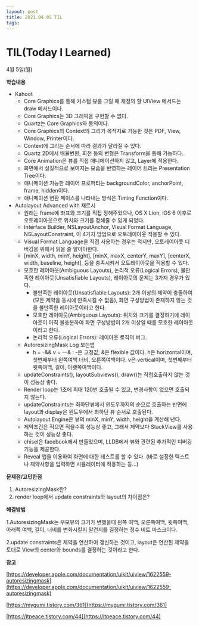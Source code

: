 ```yaml
---
layout: post
title: 2021.04.05 TIL
tags:
---
```

# TIL(Today I Learned)

4월 5일(월)

**학습내용**

- Kahoot
    - Core Graphics를 통해 커스텀 뷰를 그릴 때 재정의 할 UIView 메서드는 draw 메서드이다.
    - Core Graphics는 3D 그래픽을 구현할 수 없다.
    - Quartz는 Core Graphics와 동의어다.
    - Core Graphics의 Context의 그리기 목적지로 가능한 것은 PDF, View, Window, Printer이다.
    - Context에 그리는 순서에 따라 결과가 달라질 수 있다.
    - Quartz 2D에서 배율변환, 회전 등의 변형은 Transform을 통해 가능하다.
    - Core Animation은 뷰를 직접 애니메이션하지 않고, Layer에 적용한다.
    - 화면에서 실질적으로 보여지는 모습을 반영하는 레이어 트리는 Presentation Tree이다.
    - 애니메이션 가능한 레이어 프로퍼티는 backgroundColor, anchorPoint, frame, hidden이다.
    - 애니메이션 변환 페이스를 나타내는 방식은 Timing Function이다.
- Autolayout Advanced with 재르시
    - 원래는 frame에 좌표와 크기를 직접 정해주었으나, OS X Lion, iOS 6 이후로 오토레이아웃으로 위치와 크기를 정해줄 수 있게 되었다.
    - Interface Builder, NSLayoutAnchor, Visual Format Language, NSLayoutConstraint, 이 4가지 방법으로 오토레이아웃 적용할 수 있다.
    - Visual Format Language을 직접 사용하는 경우는 적지만, 오토레이아웃 디버깅을 위해서 읽을 줄 알아야한다.
    - [minX, width, minY, height], [minX, maxX, centerY, maxY], [centerX, width, baseline, height], 등을 충족시켜서 오토레이아웃을 적용할 수 있다.
    - 모호한 레이아웃(Ambiguous Layouts), 논리적 오류(Logical Errors), 불만족한 레이아웃(Unsatisfiable Layouts), 레이아웃의 문제는 3가지 경우가 있다.
        - 불만족한 레이아웃(Unsatisfiable Layouts): 2개 이상의 제약이 충돌하여(모든 제약을 동시에 만족시킬 수 없음), 화면 구성방법이 존재하지 않는 것을 불만족한 레이아웃이라고 한다.
        - 모호한 레이아웃(Ambiguous Layouts): 위치와 크기를 결정하기에 레이아웃이 아직 불충분하여 화면 구성방법이 2개 이상일 때를 모호한 레이아웃이라고 한다.
        - 논리적 오류(Logical Errors): 레이아웃 로직의 버그.
    - AutoresizingMask Log 보는법
        - h = -&& v = —& : -은 고정값, &은 flexible 값이다. h은 horizontal이며, 첫번째부터 왼쪽여백 너비, 오른쪽여백이다. v은 vertical이며, 첫번째부터 윗쪽여백, 길이, 아랫쪽여백이다.
    - updateConstraints(), layoutSubviews(), draw()는 직접호출하지 않는 것이 성능상 좋다.
    - Render loop는 1초에 최대 120번 호출될 수 있고, 변경사항이 없으면 호출되지 않는다.
    - updateConstraints는 최하단뷰에서 윈도우까지의 순으로 호출하는 반면에 layout과 display은 윈도우에서 최하단 뷰 순서로 호출된다.
    - Autolayout Engine은 뷰의 minX, minY, width, height을 계산해 낸다.
    - 제약조건은 적으면 적을수록 성능상 좋고, 그래서 제약보다 StackView를 사용하는 것이 성능상 좋다.
    - chisel은 facebook에서 만들었으며, LLDB에서 뷰와 관련된 추가적인 디버깅 기능을 제공한다.
    - Reveal 앱을 이용하여 화면에 대한 테스트를 할 수 있다. (바로 설정한 텍스트나 제약사항을 입력하면 시뮬레이터에 적용하는 등...)

**문제점/고민한점**

1. AutoresizingMask란?
2. render loop에서 update constraints와 layout의 차이점은?

**해결방법**

1.AutoresizingMask는 부모뷰의 크기가 변했을때 왼쪽 여백, 오른쪽여백, 윗쪽여백, 아래쪽 여백, 길이, 너비를 변화시킬지 말건지를 결정하는 정수 비트 마스크이다.

2.update constraints은 제약을 연산하여 갱신하는 것이고, layout은 연산된 제약을 토대로 View의 center와 bounds를 결정하는 것이라고 한다.

**참고**

[https://developer.apple.com/documentation/uikit/uiview/1622559-autoresizingmask](https://developer.apple.com/documentation/uikit/uiview/1622559-autoresizingmask)

[https://mygumi.tistory.com/361](https://mygumi.tistory.com/361)

[https://itpeace.tistory.com/44](https://itpeace.tistory.com/44)
